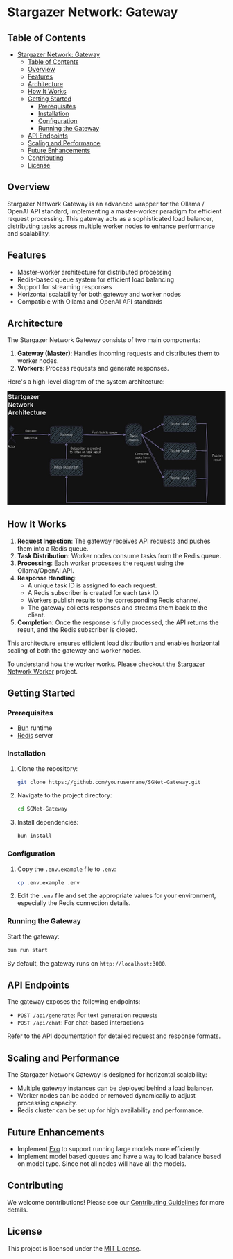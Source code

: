 # Stargazer Network: Gateway

## Table of Contents

-   [Stargazer Network: Gateway](#stargazer-network-gateway)
    -   [Table of Contents](#table-of-contents)
    -   [Overview](#overview)
    -   [Features](#features)
    -   [Architecture](#architecture)
    -   [How It Works](#how-it-works)
    -   [Getting Started](#getting-started)
        -   [Prerequisites](#prerequisites)
        -   [Installation](#installation)
        -   [Configuration](#configuration)
        -   [Running the Gateway](#running-the-gateway)
    -   [API Endpoints](#api-endpoints)
    -   [Scaling and Performance](#scaling-and-performance)
    -   [Future Enhancements](#future-enhancements)
    -   [Contributing](#contributing)
    -   [License](#license)

## Overview

Stargazer Network Gateway is an advanced wrapper for the Ollama / OpenAI API standard, implementing a master-worker paradigm for efficient request processing. This gateway acts as a sophisticated load balancer, distributing tasks across multiple worker nodes to enhance performance and scalability.

## Features

-   Master-worker architecture for distributed processing
-   Redis-based queue system for efficient load balancing
-   Support for streaming responses
-   Horizontal scalability for both gateway and worker nodes
-   Compatible with Ollama and OpenAI API standards

## Architecture

The Stargazer Network Gateway consists of two main components:

1. **Gateway (Master)**: Handles incoming requests and distributes them to worker nodes.
2. **Workers**: Process requests and generate responses.

Here's a high-level diagram of the system architecture:

![Architecture](./docs/architecture.jpg)

## How It Works

1. **Request Ingestion**: The gateway receives API requests and pushes them into a Redis queue.
2. **Task Distribution**: Worker nodes consume tasks from the Redis queue.
3. **Processing**: Each worker processes the request using the Ollama/OpenAI API.
4. **Response Handling**:
    - A unique task ID is assigned to each request.
    - A Redis subscriber is created for each task ID.
    - Workers publish results to the corresponding Redis channel.
    - The gateway collects responses and streams them back to the client.
5. **Completion**: Once the response is fully processed, the API returns the result, and the Redis subscriber is closed.

This architecture ensures efficient load distribution and enables horizontal scaling of both the gateway and worker nodes.

To understand how the worker works. Please checkout the [Stargazer Network Worker](https://github.com/CptShad/SGNet-Worker) project.

## Getting Started

### Prerequisites

-   [Bun](https://bun.sh/) runtime
-   [Redis](https://redis.io/) server

### Installation

1. Clone the repository:

    ```bash
    git clone https://github.com/yourusername/SGNet-Gateway.git
    ```

2. Navigate to the project directory:

    ```bash
    cd SGNet-Gateway
    ```

3. Install dependencies:
    ```bash
    bun install
    ```

### Configuration

1. Copy the `.env.example` file to `.env`:

    ```bash
    cp .env.example .env
    ```

2. Edit the `.env` file and set the appropriate values for your environment, especially the Redis connection details.

### Running the Gateway

Start the gateway:

```bash
bun run start
```

By default, the gateway runs on `http://localhost:3000`.

## API Endpoints

The gateway exposes the following endpoints:

-   `POST /api/generate`: For text generation requests
-   `POST /api/chat`: For chat-based interactions

Refer to the API documentation for detailed request and response formats.

## Scaling and Performance

The Stargazer Network Gateway is designed for horizontal scalability:

-   Multiple gateway instances can be deployed behind a load balancer.
-   Worker nodes can be added or removed dynamically to adjust processing capacity.
-   Redis cluster can be set up for high availability and performance.

## Future Enhancements

-   Implement [Exo](https://github.com/exo-explore/exo) to support running large models more efficiently.
-   Implement model based queues and have a way to load balance based on model type. Since not all nodes will have all the models.

## Contributing

We welcome contributions! Please see our [Contributing Guidelines](./docs/CONTRIBUTING.md) for more details.

## License

This project is licensed under the [MIT License](LICENSE).
